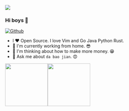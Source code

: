 ![](https://github.com/rfyiamcool/rfyiamcool/blob/master/header.png)

### Hi boys 👋

[![Github](https://img.shields.io/github/followers/token01?label=Follow&style=social)](https://github.com/token01)

- I ❤ Open Source. I love Vim and Go Java Python Rust. 
- 🌈 I'm currently working from home. 😎
- 🤔 I'm thinking about how to make more money. 😁
- 💬 Ask me about `da bao jian`. 😍 

<img align="" height="137px" src="https://github-readme-stats.vercel.app/api?username=token01&hide_title=true&hide_border=true&show_icons=true&include_all_commits=true&line_height=21&theme=material-palenight" /><img align="" height="137px" src="https://github-readme-stats.vercel.app/api/top-langs/?username=token01&hide_title=true&hide_border=true&layout=compact&theme=material-palenight" />


